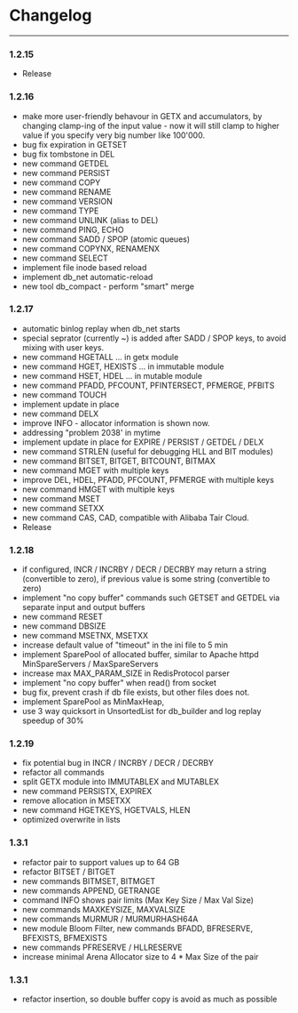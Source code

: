 Changelog
=========

---

### 1.2.15
-	Release

### 1.2.16

-	make more user-friendly behavour in GETX and accumulators,
	by changing clamp-ing of the input value -
	now it will still clamp to higher value if you specify very big number like 100'000.
-	bug fix expiration in GETSET
-	bug fix tombstone in DEL
-	new command GETDEL
-	new command PERSIST
-	new command COPY
-	new command RENAME
-	new command VERSION
-	new command TYPE
-	new command UNLINK (alias to DEL)
-	new command PING, ECHO
-	new command SADD / SPOP (atomic queues)
-	new command COPYNX, RENAMENX
-	new command SELECT
-	implement file inode based reload
-	implement db_net automatic-reload
-	new tool db_compact - perform "smart" merge

### 1.2.17

-	automatic binlog replay when db_net starts
-	special seprator (currently \~) is added after SADD / SPOP keys,
	to avoid mixing with user keys.
-	new command HGETALL ... in getx module
-	new command HGET, HEXISTS ... in immutable module
-	new command HSET, HDEL ... in mutable module
-	new command PFADD, PFCOUNT, PFINTERSECT, PFMERGE, PFBITS
-	new command TOUCH
-	implement update in place
-	new command DELX
-	improve INFO - allocator information is shown now.
-	addressing "problem 2038' in mytime
-	implement update in place for EXPIRE / PERSIST / GETDEL / DELX
-	new command STRLEN (useful for debugging HLL and BIT modules)
-	new command BITSET, BITGET, BITCOUNT, BITMAX
-	new command MGET with multiple keys
-	improve DEL, HDEL, PFADD, PFCOUNT, PFMERGE with multiple keys
-	new command HMGET with multiple keys
-	new command MSET
-	new command SETXX
-	new command CAS, CAD, compatible with Alibaba Tair Cloud.
-	Release

### 1.2.18

-	if configured,
	INCR / INCRBY / DECR / DECRBY may return a string (convertible to zero),
	if previous value is some string (convertible to zero)
-	implement "no copy buffer" commands such GETSET and GETDEL
	via separate input and output buffers
-	new command RESET
-	new command DBSIZE
-	new command MSETNX, MSETXX
-	increase default value of "timeout" in the ini file to 5 min
-	implement SparePool of allocated buffer,
	similar to Apache httpd MinSpareServers / MaxSpareServers
-	increase max MAX_PARAM_SIZE in RedisProtocol parser
-	implement "no copy buffer" when read() from socket
-	bug fix, prevent crash if db file exists, but other files does not.
-	implement SparePool as MinMaxHeap,
-	use 3 way quicksort in UnsortedList for db_builder and log replay speedup of 30%

### 1.2.19

-	fix potential bug in INCR / INCRBY / DECR / DECRBY
-	refactor all commands
-	split GETX module into IMMUTABLEX and MUTABLEX
-	new command PERSISTX, EXPIREX
-	remove allocation in MSETXX
-	new command HGETKEYS, HGETVALS, HLEN
-	optimized overwrite in lists

### 1.3.1

-	refactor pair to support values up to 64 GB
-	refactor BITSET / BITGET
-	new commands BITMSET, BITMGET
-	new commands APPEND, GETRANGE
-	command INFO shows pair limits (Max Key Size / Max Val Size)
-	new commands MAXKEYSIZE, MAXVALSIZE
-	new commands MURMUR / MURMURHASH64A
-	new module Bloom Filter, new commands BFADD, BFRESERVE, BFEXISTS, BFMEXISTS
-	new commands PFRESERVE / HLLRESERVE
-	increase minimal Arena Allocator size to 4 * Max Size of the pair

### 1.3.1

-	refactor insertion, so double buffer copy is avoid as much as possible


